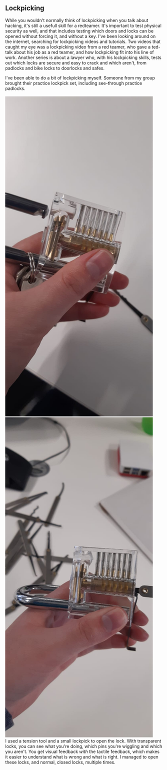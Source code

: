 <h2>Lockpicking</h2>

While you wouldn't normally think of lockpicking when you talk about hacking, it's still a usefull skill for a redteamer.
It's important to test physical security as well, and that includes testing which doors and locks can be opened without forcing it, and without a key. 
I've been looking around on the internet, searching for lockpicking videos and tutorials. Two videos that caught my eye was a lockpicking video from a red teamer, who gave a ted-talk about his job as a red teamer, and how lockpicking fit into his line of work. 
Another series is about a lawyer who, with his lockpicking skills, tests out which locks are secure and easy to crack and which aren't, from padlocks and bike locks to doorlocks and safes.

I've been able to do a bit of lockpicking myself. Someone from my group brought their practice lockpick set, including see-through practice padlocks. 
<br>
<br>
<img src="lockpick1.jpeg"/>
<br>
<img src="lockpick2.jpeg"/>
<br>
I used a tension tool and a small lockpick to open the lock. With transparent locks, you can see what you're doing, which pins you're wiggling and which you aren't. You get visual feedback <i>with</i> the tactile feedback, which makes it easier to understand what is wrong and what is right. I managed to open these locks, and normal, closed locks, multiple times. 
